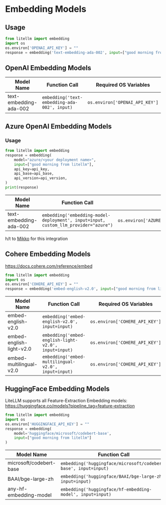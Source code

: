 # Embedding Models

## Usage
```python
from litellm import embedding
import os
os.environ['OPENAI_API_KEY'] = ""
response = embedding('text-embedding-ada-002', input=["good morning from litellm"])
```

## OpenAI Embedding Models

| Model Name           | Function Call                               | Required OS Variables                |
|----------------------|---------------------------------------------|--------------------------------------|
| text-embedding-ada-002 | `embedding('text-embedding-ada-002', input)` | `os.environ['OPENAI_API_KEY']`       |

## Azure OpenAI Embedding Models

### Usage
```python
from litellm import embedding
response = embedding(
    model="azure/<your deployment name>",
    input=["good morning from litellm"],
    api_key=api_key,
    api_base=api_base,
    api_version=api_version,
)
print(response)
```

| Model Name           | Function Call                               | Required OS Variables                |
|----------------------|---------------------------------------------|--------------------------------------|
| text-embedding-ada-002 | `embedding('embedding-model-deployment', input=input, custom_llm_provider="azure")` | `os.environ['AZURE_API_KEY']`,`os.environ['AZURE_API_BASE']`,`os.environ['AZURE_API_VERSION']` |

h/t to [Mikko](https://www.linkedin.com/in/mikkolehtimaki/) for this integration

## Cohere Embedding Models
https://docs.cohere.com/reference/embed

```python
from litellm import embedding
import os
os.environ['COHERE_API_KEY'] = ""
response = embedding('embed-english-v2.0', input=["good morning from litellm"])
```

| Model Name            | Function Call | Required OS Variables                        |
|-----------------------|--------------------------------------------------------------|-------------------------------------------------|
| embed-english-v2.0    | `embedding('embed-english-v2.0', input=input)`               | `os.environ['COHERE_API_KEY']`                                             |
| embed-english-light-v2.0 | `embedding('embed-english-light-v2.0', input=input)`         | `os.environ['COHERE_API_KEY']`                                             |
| embed-multilingual-v2.0 | `embedding('embed-multilingual-v2.0', input=input)`         | `os.environ['COHERE_API_KEY']`                                             |

## HuggingFace Embedding Models
LiteLLM supports all Feature-Extraction Embedding models: https://huggingface.co/models?pipeline_tag=feature-extraction

```python
from litellm import embedding
import os
os.environ['HUGGINGFACE_API_KEY'] = ""
response = embedding(
    model='huggingface/microsoft/codebert-base', 
    input=["good morning from litellm"]
)
```

| Model Name            | Function Call | Required OS Variables                        |
|-----------------------|--------------------------------------------------------------|-------------------------------------------------|
| microsoft/codebert-base    | `embedding('huggingface/microsoft/codebert-base', input=input)`               | `os.environ['HUGGINGFACE_API_KEY']`                                             |
| BAAI/bge-large-zh | `embedding('huggingface/BAAI/bge-large-zh', input=input)`         | `os.environ['HUGGINGFACE_API_KEY']`                                             |
| any-hf-embedding-model | `embedding('huggingface/hf-embedding-model', input=input)`         | `os.environ['HUGGINGFACE_API_KEY']`                                             |

